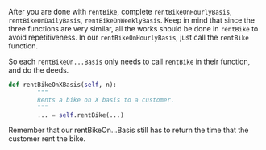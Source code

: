<!--title={Rent Bike on different Basis}-->

<!--badges={Python:9}-->

<!--concepts={Class Method}-->

After you are done with `rentBike`, complete `rentBikeOnHourlyBasis`, `rentBikeOnDailyBasis`, `rentBikeOnWeeklyBasis`. Keep in mind that since the three functions are very similar, all the works should be done in `rentBike` to avoid repetitiveness. In our `rentBikeOnHourlyBasis`, just call the `rentBike` function. 

So each `rentBikeOn...Basis` only needs to call `rentBike` in their function, and do the deeds. 

```python
def rentBikeOnXBasis(self, n):
        """
        Rents a bike on X basis to a customer.
        """
        ... = self.rentBike(...)
```

Remember that our rentBikeOn...Basis still has to return the time that the customer rent the bike.

